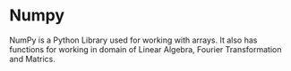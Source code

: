# Numpy
NumPy is a Python Library used for working with arrays. It also has functions for working in domain of Linear Algebra, Fourier Transformation and Matrics.

